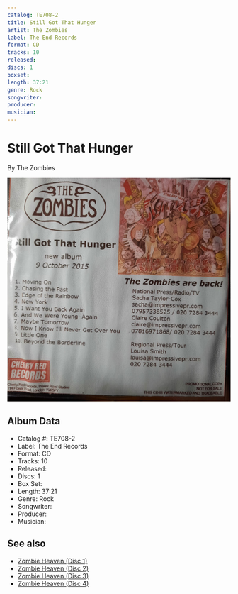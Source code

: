 ```yaml
---
catalog: TE708-2
title: Still Got That Hunger
artist: The Zombies
label: The End Records
format: CD
tracks: 10
released: 
discs: 1
boxset: 
length: 37:21
genre: Rock
songwriter: 
producer: 
musician: 
---
```


# Still Got That Hunger

By The Zombies

![](../../assets/albumcovers/The_Zombies-Still_Got_That_Hunger.png)

## Album Data

- Catalog #: TE708-2
- Label: The End Records
- Format: CD
- Tracks: 10
- Released: 
- Discs: 1
- Box Set: 
- Length: 37:21
- Genre: Rock
- Songwriter: 
- Producer: 
- Musician: 


## See also

- [Zombie Heaven (Disc 1)](Zombie_Heaven_Disc_1.md)
- [Zombie Heaven (Disc 2)](Zombie_Heaven_Disc_2.md)
- [Zombie Heaven (Disc 3)](Zombie_Heaven_Disc_3.md)
- [Zombie Heaven (Disc 4)](Zombie_Heaven_Disc_4.md)
